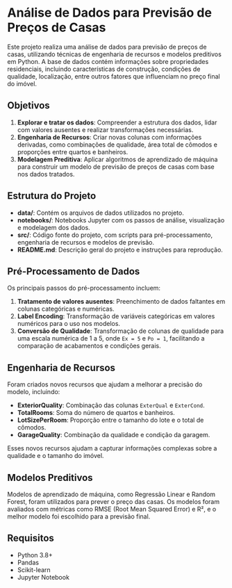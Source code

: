 # Análise de Dados para Previsão de Preços de Casas

Este projeto realiza uma análise de dados para previsão de preços de casas, utilizando técnicas de engenharia de recursos e modelos preditivos em Python. A base de dados contém informações sobre propriedades residenciais, incluindo características de construção, condições de qualidade, localização, entre outros fatores que influenciam no preço final do imóvel.

## Objetivos

1. **Explorar e tratar os dados**: Compreender a estrutura dos dados, lidar com valores ausentes e realizar transformações necessárias.
2. **Engenharia de Recursos**: Criar novas colunas com informações derivadas, como combinações de qualidade, área total de cômodos e proporções entre quartos e banheiros.
3. **Modelagem Preditiva**: Aplicar algoritmos de aprendizado de máquina para construir um modelo de previsão de preços de casas com base nos dados tratados.

## Estrutura do Projeto

- **data/**: Contém os arquivos de dados utilizados no projeto.
- **notebooks/**: Notebooks Jupyter com os passos de análise, visualização e modelagem dos dados.
- **src/**: Código fonte do projeto, com scripts para pré-processamento, engenharia de recursos e modelos de previsão.
- **README.md**: Descrição geral do projeto e instruções para reprodução.

## Pré-Processamento de Dados

Os principais passos do pré-processamento incluem:

1. **Tratamento de valores ausentes**: Preenchimento de dados faltantes em colunas categóricas e numéricas.
2. **Label Encoding**: Transformação de variáveis categóricas em valores numéricos para o uso nos modelos.
3. **Conversão de Qualidade**: Transformação de colunas de qualidade para uma escala numérica de 1 a 5, onde `Ex = 5` e `Po = 1`, facilitando a comparação de acabamentos e condições gerais.

## Engenharia de Recursos

Foram criados novos recursos que ajudam a melhorar a precisão do modelo, incluindo:

- **ExteriorQuality**: Combinação das colunas `ExterQual` e `ExterCond`.
- **TotalRooms**: Soma do número de quartos e banheiros.
- **LotSizePerRoom**: Proporção entre o tamanho do lote e o total de cômodos.
- **GarageQuality**: Combinação da qualidade e condição da garagem.

Esses novos recursos ajudam a capturar informações complexas sobre a qualidade e o tamanho do imóvel.

## Modelos Preditivos

Modelos de aprendizado de máquina, como Regressão Linear e Random Forest, foram utilizados para prever o preço das casas. Os modelos foram avaliados com métricas como RMSE (Root Mean Squared Error) e R², e o melhor modelo foi escolhido para a previsão final.

## Requisitos

- Python 3.8+
- Pandas
- Scikit-learn
- Jupyter Notebook
